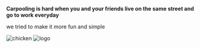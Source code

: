 **Carpooling is hard when you and your friends live on the same street and go to work everyday**

we tried to make it more fun and simple

![chicken](https://i.chzbgr.com/full/8772025088/h0D55652D/funny-gif-of-a-chicken-on-the-steering-wheel-of-a-car-that-is-driving)
![logo](https://i.ibb.co/YhcYvfD/android-chrome-192x192.png)
